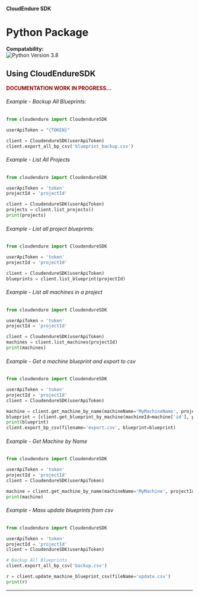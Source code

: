 **CloudEndure SDK**
# Python Package
**Compatability:** <br>
![Python Version 3.8](https://img.shields.io/badge/Python-3.8-blue.svg)

## Using CloudEndureSDK

<span style="color:DarkRed">**DOCUMENTATION WORK IN PROGRESS...**</span>

###### Example - Backup All Blueprints:
````python
from cloudendure import CloudendureSDK

userApiToken = "{TOKEN}"

client = CloudendureSDK(userApiToken)
client.export_all_bp_csv('blueprint_backup.csv')

````
###### Example - List All Projects
````python
from cloudendure import CloudendureSDK

userApiToken = 'token'
projectId = 'projectId'

client = CloudendureSDK(userApiToken)
projects = client.list_projects()
print(projects)

````


###### Example - List all project blueprints:
````python
from cloudendure import CloudendureSDK

userApiToken = 'token'
projectId = 'projectId'

client = CloudendureSDK(userApiToken)
blueprints = client.list_blueprint(projectId)

````

###### Example - List all machines in a project
````python
from cloudendure import CloudendureSDK

userApiToken = 'token'
projectId = 'projectId'

client = CloudendureSDK(userApiToken)
machines = client.list_machines(projectId)
print(machines)

````

###### Example - Get a machine blueprint and export to csv
````python
from cloudendure import CloudendureSDK

userApiToken = 'token'
projectId = 'projectId'
client = CloudendureSDK(userApiToken)

machine = client.get_machine_by_name(machineName='MyMachineName', projectId=projectId)
blueprint = [client.get_blueprint_by_machine(machineId=machine['id'], projectId=projectId)]
print(blueprint)
client.export_bp_csv(filename='export.csv', blueprint=blueprint)

````

###### Example - Get Machine by Name
````python
from cloudendure import CloudendureSDK

userApiToken = 'token'
projectId = 'projectId'
client = CloudendureSDK(userApiToken)

machine = client.get_machine_by_name(machineName='MyMachine', projectId=projectId)
print(machine)


````

###### Example - Mass update blueprints from csv
````python
from cloudendure import CloudendureSDK

userApiToken = 'token'
projectId = 'projectId'
client = CloudendureSDK(userApiToken)

# Backup All Blueprints
client.export_all_bp_csv('backup.csv') 

r = client.update_machine_blueprint_csv(fileName='update.csv')
print(r)


````


---

<br>




